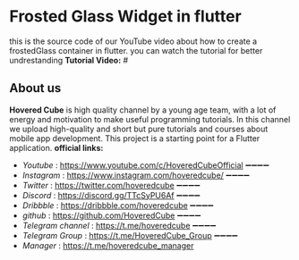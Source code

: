 # Frosted Glass Widget in flutter

this is the source code of our YouTube video about how to create a
frostedGlass container in flutter.
you can watch the tutorial for better undrestanding
**Tutorial Video:** #

## About us
**Hovered Cube** is high quality channel by a young age team, with a lot of energy and motivation to make useful programming tutorials.
In this channel we upload high-quality and short but pure tutorials and courses about mobile app development.
This project is a starting point for a Flutter application.
**official links:**
 - _Youtube_ : https://www.youtube.com/c/HoveredCubeOfficial
➖➖➖➖
- _Instagram_ : https://www.instagram.com/hoveredcube/
➖➖➖➖
 - _Twitter_ : https://twitter.com/hoveredcube
➖➖➖➖
- _Discord_ : https://discord.gg/TTcSyPU6Af
➖➖➖➖
- _Dribbble_ : https://dribbble.com/hoveredcube
➖➖➖➖
- _github_ : https://github.com/HoveredCube
➖➖➖➖
- _Telegram channel_ : https://t.me/hoveredcube
➖➖➖➖
- _Telegram Group_ : https://t.me/HoveredCube_Group
➖➖➖➖
- _Manager_ : https://t.me/hoveredcube_manager
